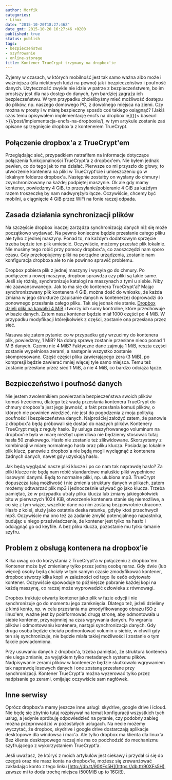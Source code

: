 ```yaml
---
author: Morfik
categories:
- Linux
date: "2015-10-20T18:27:46Z"
date_gmt: 2015-10-20 16:27:46 +0200
published: true
status: publish
tags:
- bezpieczeństwo
- szyfrowanie
- online-storage
title: Kontener TrueCrypt trzymany na dropbox'ie
---
```


Żyjemy w czasach, w których mobilność jest tak samo ważna albo może i ważniejsza (dla niektórych
ludzi na pewno) jak i bezpieczeństwo i poufność danych. Użyteczność zwykle nie idzie w patrze z
bezpieczeństwem, bo im prostszy jest dla nas dostęp do danych, tym bardziej zagraża ich
bezpieczeństwu. W tym przypadku chcielibyśmy mieć możliwość dostępu do plików, np. naszego domowego
PC, z dowolnego miejsca na ziemi. Czy można w prosty i w miarę bezpieczny sposób coś takiego
osiągnąć? [Jakiś czas temu opisywałem implementację encfs na
dropbox'ie]({{< baseurl >}}/post/implementacja-encfs-na-dropboxie/), w tym artykule zostanie zaś
opisane sprzęgnięcie dropbox'a z kontenerem TrueCrypt.

<!--more-->
## Połączenie dropbox'a z TrueCrypt'em

Przeglądając sieć, przypadkiem natrafiłem na informacje dotyczące połączenia funkcjonalności
TrueCrypt'a z dropbox'em. Nie byłem jednak pewien, co do tego jak to ma działać. Pierwsze co mi
przyszło do głowy, to utworzenie kontenera na pliki w TrueCrypt'cie i umieszczeniu go w lokalnym
folderze dropbox'a. Następnie zostałby on wysłany do chmury i zsynchronizowany na każdej podpiętej
maszynie. Ok ale gdy mamy kontener, powiedzmy 4 GiB, to przesyłanie/pobieranie 4 GiB za każdym razem
troszeczkę by nam nadwyrężyło łącze. Oczywiście, chcemy być mobilni, a ciągnięcie 4 GiB przez WiFi
na fonie raczej odpada.

## Zasada działania synchronizacji plików

Na szczęście dropbox inaczej zarządza synchronizacją danych niż się może początkowo wydawać. Na
pewno konieczne będzie przesłanie całego pliku ale tylko z jednej maszyny. Ponad to, na każdym
dodatkowym sprzęcie trzeba będzie ten plik umieścić. Oczywiście, możemy przesłać plik lokalnie. Nie
musimy tego robić przy pomocy dropbox'a, co zaoszczędzi nam sporo czasu. Gdy przekopiujemy pliki na
porządne urządzenia, zostanie nam konfiguracja dropboxa ale to nie powinno sprawić problemu.

Dropbox pobiera plik z jednej maszyny i wysyła go do chmury. Po podłączeniu nowej maszyny, dropbox
sprawdza czy pliki są takie same. Jeśli się różnią, synchronizuje katalogi na maszynach z tymi u
siebie. Niby nic zaawansowanego. Jak to ma się do kontenera TrueCrypt'a? Mając synchronizowany plik
kontenera 4 GiB, można dość do wniosku, że każda zmiana w jego strukturze (zapisanie danych w
kontenerze) doprowadzi do ponownego przesłania całego pliku. Tak się jednak nie stanie. [Dropbox
dzieli pliki na kawałki 4
MiB](https://blogs.dropbox.com/tech/2014/07/streaming-file-synchronization/) i tworzy ich sumy
kontrolne, które przechowuje w bazie danych. Zatem nasz kontener będzie miał 1000 części po 4 MiB. W
przypadku modyfikacji którejkolwiek z części, zostanie ona przesłana przez sieć.

Nasuwa się zatem pytanie: co w przypadku gdy wrzucimy do kontenera plik, powiedzmy, 1 MiB? Na dobrą
sprawę zostanie przesłane nieco ponad 1 MiB danych. Czemu nie 4 MiB? Faktyczne dane zajmują 1 MiB,
reszta części zostanie wypełniona zerami, a następnie wszystko zostanie skompresowane. Część części
pliku zawierającego zera (3 MiB), po kompresji będzie zawierać mniej więcej tyle samo miejsca. Temu
też zostanie przesłane przez sieć 1 MiB, a nie 4 MiB, co bardzo odciąża łącze.

## Bezpieczeństwo i poufność danych

Nie jestem zwolennikiem powierzania bezpieczeństwa swoich plików komuś trzeciemu, dlatego też wadą
przesłania kontenera TrueCrypt do chmury dropbox'a jest jego jawność, a fakt przesłania komuś
plików, o których nie powinien wiedzieć, nie jest do pogodzenia z moja polityką poufności i
bezpieczeństwa danych. Najprościej założyć zatem, że panowie z dropbox'a będą próbowali się dostać
do naszych plików. Kontenery TrueCrypt mają z reguły hasło. By usługa zaszyfrowanego voluminum na
dropbox'ie była w miarę niezbyt upierdliwa nie będziemy stosować tutaj hasła 50 znakowego. Hasło nie
zostanie też zlikwidowane. Skorzystamy z kombinacji w miarę normalnego hasła oraz pliku klucza.
Posiadając lokalnie plik klucz, panowie z dropbox'a nie będą mogli wyciągnąć z kontenera żadnych
danych, nawet gdy uzyskają hasło.

Jak będą wyglądać nasze pliki klucze i po co nam tak naprawdę hasło? Za pliki klucze nie będą nam
robić standardowe maluśkie pliki wypełnione losowymi danymi. Będą to normalne pliki, np. ulubiona
mp3. TrueCrypt dopuszcza taką możliwość i nie zmienia struktury danych w plikach, zatem możemy
odtwarzać plik mp3 i jednocześnie używać go jako klucza. Trzeba pamiętać, że w przypadku utraty
pliku klucza lub zmiany jakiegokolwiek bitu w pierwszych 1024 KiB, otworzenie kontenera stanie się
niemożliwe, a co się z tym wiąże, wszelkie dane na nim zostaną bezpowrotnie utracone. Hasło z kolei,
służy jako ostatnia deska ratunku, gdyby ktoś przechwycił mp3. Oczywiście ma ono też za zadanie
zmylić potencjalnego napastnika, budując u niego przeświadczenie, że kontener jest tylko na hasło i
odciągnąć go od keyfile. A bez pliku klucza, pozostanie mu tylko łamanie szyfru.

## Problem z obsługą kontenera na dropbox'ie

Kilka uwag co do korzystania z TrueCrypt'a w połączeniu z dropbox'em. Kontener może być zmieniany
tylko przez jedną osobę naraz. Gdy dwie (lub więcej) osoby będą chciały w tym samym czasie
zmodyfikować kontener, dropbox stworzy kilka kopii w zależności od tego ile osób edytowało kontener.
Oczywiście spowoduje to późniejsze pobranie każdej kopi na każdą maszynę, co raczej może wyprowadzić
człowieka z równowagi.

Dropbox traktuje otwarty kontener jako plik w fazie edycji i nie synchronizuje go do momentu jego
zamknięcia. Dlatego też, jeżeli dzielimy z kimś konto, np. w celu przesłania mu zmodyfikowanego
obrazu ISO z linux'em, ważne jest by poinformować drugą stronę, aby odmontowała u siebie kontener,
przynajmniej na czas wgrywania danych. Po wgraniu plików i odmontowaniu kontenera, nastąpi
synchronizacja danych. Gdy druga osoba będzie chciała podmontować volumin u siebie, w chwili gdy ten
się synchronizuje, nie będzie miała takiej możliwości i zostanie o tym fakcie powiadomiona.

Przy usuwaniu danych z dropbox'a, trzeba pamiętać, że struktura kontenera nie ulega zmianie, za
wyjątkiem tylko metadanych systemu plików. Nadpisywanie zerami plików w kontenerze będzie
skutkowało wgrywaniem tak naprawdę losowych danych i one zostaną przesłane przy synchronizacji.
Kontener TrueCrypt'a można wyzerować tylko przez nadpisanie go zerami, omijając oczywiście sam
nagłówek.

## Inne serwisy

Oprócz dropbox'a mamy jeszcze inne usługi: skydrive, google drive i icloud. Nie będę się zbytnio
tutaj rozpisywał na temat konfiguracji wszystkich tych usług, a jedynie spróbuję odpowiedzieć na
pytanie, czy podobny zabieg można przeprowadzić w pozostałych usługach. Na necie możemy wyczytać, że
dropbox, skydrive i google drive dostarczają aplikacje desktopowe dla windowsa i mac'a. Ale tylko
dropbox ma klienta dla linux'a. Bez klienta desktopowego raczej nie ma co podchodzić do mechanizmu
szyfrującego z wykorzystaniem TrueCrypt'a.

Jeśli uważasz, że któryś z moich artykułów jest ciekawy i przydał ci się do czegoś oraz nie masz
konta na dropbox'ie, możesz się zrewanżować zakładając konto z tego linku
[http://db.tt/90XFs5H](https://db.tt/90XFs5H), zawsze mi to doda trochę miejsca (500MiB up to
16GiB).
